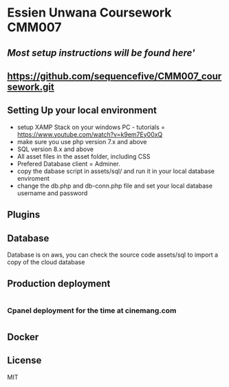# Essien Unwana Coursework CMM007
## _Most setup instructions will be found here'_

## https://github.com/sequencefive/CMM007_coursework.git  

##  Setting Up your local environment
- setup XAMP Stack on your windows PC - tutorials = https://www.youtube.com/watch?v=k9em7Ey00xQ
- make sure you use php version 7.x and above
- SQL version 8.x and above
- All asset files in the asset folder, including CSS
- Prefered Database client = Adminer. 
- copy the dabase script in assets/sql/ and run it in your local database enviroment
- change the db.php and db-conn.php file and set your local database username and password
## Plugins

<!-- Dillinger is currently extended with the following plugins.
Instructions on how to use them in your own application are linked below.

| Applicaion | Version |
| ------ | ------ |
| Apache | [2.5 ]|
| GitHub | https://github.com/sequencefive/CMM007_coursework.git |
| PHP | => v7.x  |
| MYSQL | => 8.x |
| HTML | V5|
| CSS | version 3 | -->

## Database
Database is on aws, you can check the source code assets/sql to import a copy of the cloud database 

## Production deployment
#

### Cpanel deployment for the time at cinemang.com

#
## Docker


## License
MIT

